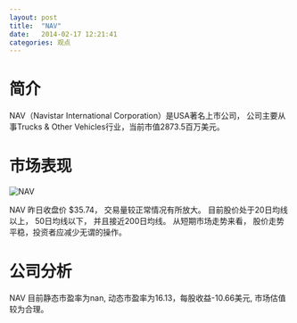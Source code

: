 ```yaml
---
layout: post
title:  "NAV"
date:   2014-02-17 12:21:41
categories: 观点
---
```


# 简介
NAV（Navistar International Corporation）是USA著名上市公司，
公司主要从事Trucks & Other Vehicles行业，当前市值2873.5百万美元。

# 市场表现

![NAV](http://finviz.com/chart.ashx?t=NAV&ty=c&ta=1&p=d&s=l)

NAV 昨日收盘价 $35.74，
交易量较正常情况有所放大。
目前股价处于20日均线以上，
50日均线以下，
并且接近200日均线。
从短期市场走势来看，
股价走势平稳，投资者应减少无谓的操作。

# 公司分析
NAV 目前静态市盈率为nan, 动态市盈率为16.13，每股收益-10.66美元,
市场估值较为合理。
